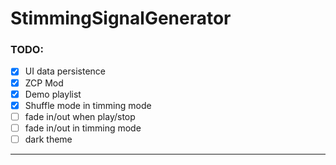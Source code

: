 # StimmingSignalGenerator
### TODO:
- [x] UI data persistence
- [x] ZCP Mod
- [x] Demo playlist
- [x] Shuffle mode in timming mode
- [ ] fade in/out when play/stop
- [ ] fade in/out in timming mode
- [ ] dark theme
---
